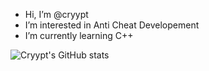 - Hi, I’m @cryypt
- I’m interested in Anti Cheat Developement
- I’m currently learning C++

![Cryypt's GitHub stats](https://github-readme-stats.vercel.app/api?username=cryypt&show_icons=true&theme=synthwave)
